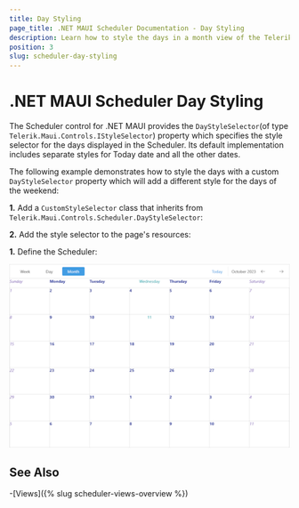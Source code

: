 ```yaml
---
title: Day Styling
page_title: .NET MAUI Scheduler Documentation - Day Styling
description: Learn how to style the days in a month view of the Telerik .NET MAUI Scheduler control.
position: 3
slug: scheduler-day-styling
---
```


# .NET MAUI Scheduler Day Styling

The Scheduler control for .NET MAUI provides the `DayStyleSelector`(of type `Telerik.Maui.Controls.IStyleSelector`) property which specifies the style selector for the days displayed in the Scheduler. Its default implementation includes separate styles for Today date and all the other dates.

The following example demonstrates how to style the days with a custom `DayStyleSelector` property which will add a different style for the days of the weekend:

**1.** Add a `CustomStyleSelector` class that inherits from `Telerik.Maui.Controls.Scheduler.DayStyleSelector`:

<snippet id='scheduler-customdaystyleselector'/>

**2.** Add the style selector to the page's resources:

<snippet id='scheduler-customdaystyleselector'/>

**1.** Define the Scheduler:

<snippet id='scheduler-day-styling'/>

![.NET MAUI Scheduler Day Style Selector](images/scheduler-day-styling.png)

## See Also

-[Views]({% slug scheduler-views-overview %})
